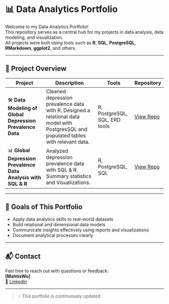 # 📊 Data Analytics Portfolio

Welcome to my Data Analytics Portfolio!  
This repository serves as a central hub for my projects in data analysis, data modeling, and visualization.  
All projects were built using tools such as **R**, **SQL**, **PostgreSQL**, **RMarkdown**, **ggplot2**, and others.

---

## 🧠 Project Overview

| Project | Description | Tools | Repository |
|--------|-------------|-------|------------|
| 🛠 **Data Modeling of Global Depression Prevalence Data** | Cleaned depression prevalence data with R. Designed a relational data model with PostgresSQL and populated tables with relevant data. | R, PostgreSQL, SQL, ERD tools | [View Repo](https://github.com/MathisWo/Data-Modeling-of-Global-Depression-Prevalence-Data/tree/main) |
|📊 **Global Depression Prevalence Data Analysis with SQL & R** | Analyzed depression prevalence data with SQL & R. Summary statistics and Visualizations. | R, PostgreSQL, SQL| [View Repo](https://github.com/MathisWo/Global-Depression-Prevalence-Data-Analysis-SQL-R-)

---

## 🎯 Goals of This Portfolio

- Apply data analytics skills to real-world datasets  
- Build relational and dimensional data models
- Communicate insights effectively using reports and visualizations  
- Document analytical processes clearly  

---

## 📬 Contact

Feel free to reach out with questions or feedback:  
**[MahtisWo]**   
🔗 [LinkedIn](https://www.linkedin.com/in/mathis-wobst-b37125360/?locale=en_US)

---

> 💡 This portfolio is continuously updated


